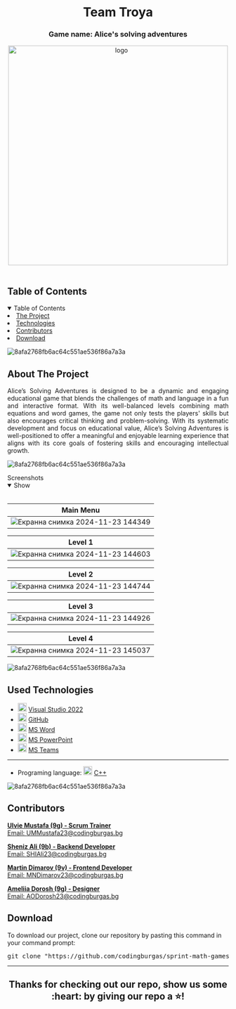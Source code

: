 <h1 align="center"> Team Troya </h1>
<h3 align="center"> Game name: Alice's solving adventures </h3> 
<div align="center">
<img src = "https://cdn.discordapp.com/attachments/1299358674724065291/1309860074558328943/troya_logo.png?ex=67446f41&is=67431dc1&hm=d6f5dc5a0724c23fb26c2ad2b36e847fc31f3231e4c39685ed22de3f72a1b087&" width = "500" alt = "logo" />
</div>
    
<br>
    
<!-- TABLE OF CONTENTS -->
<h2 id="table-of-contents">Table of Contents</h2>
    
<details open="open">
    <summary>Table of Contents</summary>
    <li><a href="#about-the-project">  The Project</a></li>
    <li><a href="#used-technologies">  Technologies</a></li>
    <li><a href="#contributors">   Contributors</a></li>
    <li><a href="#download">    Download</a></li>
</details>
    
![8afa2768fb6ac64c551ae536f86a7a3a](https://github.com/user-attachments/assets/138e2c24-d2a7-45e6-9ae4-8dbbed773735)




    
<!-- ABOUT THE PROJECT -->
<h2 id="about-the-project">About The Project</h2>
    
<p align="justify">
    Alice’s Solving Adventures is designed to be a dynamic and engaging educational game that blends the challenges of math and language in a fun and interactive format. 
With its well-balanced levels combining math equations and word games, the game not only tests the players' skills but also encourages critical thinking and problem-solving. With its systematic development and focus on educational value, Alice’s Solving Adventures is well-positioned to offer a meaningful and enjoyable learning experience that aligns with its core goals of fostering skills and encouraging intellectual growth.

</p>
    
    
![8afa2768fb6ac64c551ae536f86a7a3a](https://github.com/user-attachments/assets/30993cee-3458-4a34-95ef-d498b6a727ee)

    
<summary>Screenshots</summary>
<details open="open">
<summary>Show</summary>
<br>
    
    
|                               Main Menu                               |
| :-------------------------------------------------------------------: | 
| ![Екранна снимка 2024-11-23 144349](https://github.com/user-attachments/assets/bee5dfe9-ffab-4c9d-91cc-42e3405a6126)


|                               Level 1                                 |
| :-------------------------------------------------------------------: | 
| ![Екранна снимка 2024-11-23 144603](https://github.com/user-attachments/assets/1f11a69e-7ad8-4a5c-a1fa-66841434cfb8)


|                               Level 2                                 |
| :-------------------------------------------------------------------: | 
| ![Екранна снимка 2024-11-23 144744](https://github.com/user-attachments/assets/82b49e8c-843d-4314-9e97-342be2a7afe1)

|                               Level 3                                 |
| :-------------------------------------------------------------------: | 
| ![Екранна снимка 2024-11-23 144926](https://github.com/user-attachments/assets/445ff51b-e8c2-4e0c-b54c-7708de02bf7d)

|                               Level 4                                 |
| :-------------------------------------------------------------------: | 
| ![Екранна снимка 2024-11-23 145037](https://github.com/user-attachments/assets/f27d7f38-502a-455f-8aa6-29f9d1f03ae1)




 

    
</details>
    
</td></tr></table>
<p></p>
    
![8afa2768fb6ac64c551ae536f86a7a3a](https://github.com/user-attachments/assets/30993cee-3458-4a34-95ef-d498b6a727ee)
    
##  Used Technologies
- <img src="https://upload.wikimedia.org/wikipedia/commons/thumb/2/2c/Visual_Studio_Icon_2022.svg/1200px-Visual_Studio_Icon_2022.svg.png" width="20" alt="Visual Studio 2022 Logo"> <a href="https://visualstudio.microsoft.com/vs/">Visual Studio 2022</a>
- <img src="https://github.githubassets.com/images/modules/logos_page/GitHub-Mark.png" width="20" alt="GitHub Logo"> <a href="https://github.com/">GitHub</a>
- <img src="https://upload.wikimedia.org/wikipedia/commons/thumb/f/fd/Microsoft_Office_Word_%282019%E2%80%93present%29.svg/2203px-Microsoft_Office_Word_%282019%E2%80%93present%29.svg.png" width="20" alt="MS Word Logo"> <a href="https://en.wikipedia.org/wiki/Microsoft_Word">MS Word</a>
- <img src="https://upload.wikimedia.org/wikipedia/commons/3/3b/Microsoft_PowerPoint_Logo.png" width="20" alt="MS PowerPoint Logo"> <a href="https://bg.wikipedia.org/wiki/Microsoft_PowerPoint">MS PowerPoint</a>
- <img src="https://upload.wikimedia.org/wikipedia/commons/thumb/c/c9/Microsoft_Office_Teams_%282018%E2%80%93present%29.svg/2203px-Microsoft_Office_Teams_%282018%E2%80%93present%29.svg.png" width="20" alt="MS Teams Logo"> <a href="https://www.microsoft.com/en-us/microsoft-teams/group-chat-software">MS Teams</a>
-----------------------------------------------------------------------------------------------------------------------------------
- Programing language: <img src="https://brandslogos.com/wp-content/uploads/thumbs/c-logo-vector.svg" width="20" alt="C++ Logo"> <a href="https://cplusplus.com/">C++</a>
    
    
![8afa2768fb6ac64c551ae536f86a7a3a](https://github.com/user-attachments/assets/30993cee-3458-4a34-95ef-d498b6a727ee)
    
<!-- CONTRIBUTORS -->
<h2 id="contributors">Contributors</h2>
    
<p>

<b><a href="https://github.com/UMMustafa23">Ulvie Mustafa (9g) - Scrum Trainer</b> 
<br>
Email: UMMustafa23@codingburgas.bg

<b><a href="https://github.com/SHIAli23">Sheniz Ali (9b) - Backend Developer</b> 
<br>
Email: SHIAli23@codingburgas.bg

<b><a href="https://github.com/MNDiamarov23">Martin Dimarov (9v) - Frontend Developer</b> 
<br>
Email: MNDimarov23@codingburgas.bg

<b><a href="https://github.com/AODorosh23">Ameliia Dorosh (9g) - Designer</b> 
<br>
Email: AODorosh23@codingburgas.bg
    
</p>
    
<h2 id="download">Download</h2>
    
<p>To download our project, clone our repository by pasting this command in your command prompt:</p>
    
<pre align="center">git clone "https://github.com/codingburgas/sprint-math-games-9th-grade-troya.git"</pre>

<hr>

<h2 align="center">Thanks for checking out our repo, show us some :heart: by giving our repo a ⭐️!</h2>
